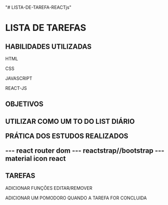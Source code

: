 "# LISTA-DE-TAREFA-REACTjs" 
<h1>LISTA DE TAREFAS</h1>

<h2>HABILIDADES UTILIZADAS</h2>

<p>HTML</p>
<P>CSS</p>
<p>JAVASCRIPT</p>
<p>REACT-JS</p>  <!-- framework/biblioteca Javascript <!-->


<h2>OBJETIVOS<h2>

<p>UTILIZAR COMO UM TO DO LIST DIÁRIO</p>
<p>PRÁTICA DOS ESTUDOS REALIZADOS</p>
--- react router dom
--- reactstrap//bootstrap
--- material icon react

<h2>TAREFAS</h2>
<p>ADICIONAR FUNÇÕES EDITAR/REMOVER</p>
<p>ADICIONAR UM POMODORO QUANDO A TAREFA FOR CONCLUIDA</p>